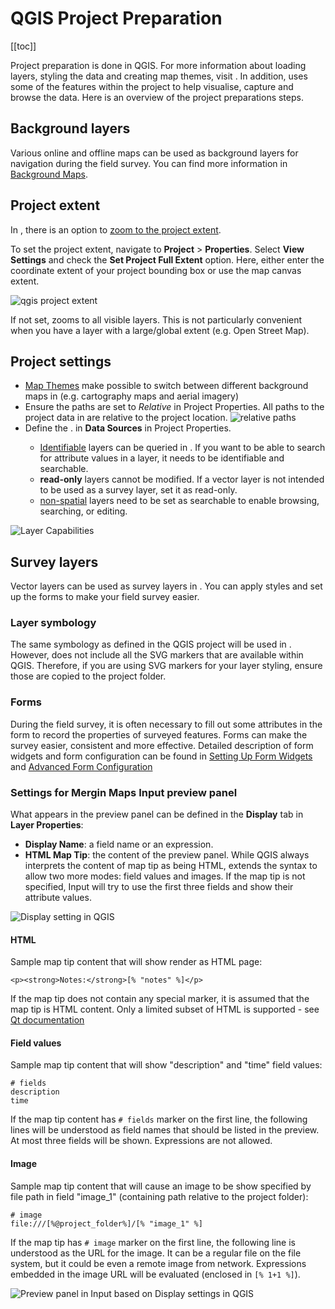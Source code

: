 # QGIS Project Preparation
[[toc]]

Project preparation is done in QGIS. For more information about loading layers, styling the data and creating map themes, visit <QGISHelp ver="3.22" link="user_manual/index.html" text="QGIS documentation page" />. In addition, <MobileAppName /> uses some of the features within the project to help visualise, capture and browse the data. Here is an overview of the project preparations steps.

## Background layers
Various online and offline maps can be used as background layers for navigation during the field survey. You can find more information in [Background Maps](./settingup_background_map/).

## Project extent
In <MobileAppName />, there is an option to [zoom to the project extent](../field/input_ui/#zoom-to-project-browse-features-map-themes-settings).

To set the project extent, navigate to **Project** > **Properties**. Select **View Settings** and check the **Set Project Full Extent** option. Here, either enter the coordinate extent of your project bounding box or use the map canvas extent.

![qgis project extent](./qgis-project-extent.png)

If not set, <MobileAppName /> zooms to all visible layers. This is not particularly convenient when you have a layer with a large/global extent (e.g. Open Street Map).

## Project settings
- [Map Themes](./setup_themes/) make possible to switch between different background maps in <MobileAppName /> (e.g. cartography maps and aerial imagery)
- Ensure the paths are set to *Relative* in Project Properties. All paths to the project data in <MobileAppName /> are relative to the project location.
![relative paths](./qgis_prj_relative_paths.png)
- Define the <QGISHelp ver="3.22" link="user_manual/introduction/qgis_configuration.html?highlight=properties#data-sources-properties" text="layers capabilities" />. in **Data Sources** in Project Properties.
   - [Identifiable](./search_data/#setting-identifiable-layers-in-qgis-project) layers can be queried in <MobileAppName />. If you want to be able to search for attribute values in a layer, it needs to be identifiable and searchable.
   - **read-only** layers cannot be modified. If a vector layer is not intended to be used as a survey layer, set it as read-only.
   - [non-spatial](../layer/working_with_nonspatial_data/) layers need to be set as searchable to enable browsing, searching, or editing.

![Layer Capabilities](./qgis_project_properties.png)

## Survey layers
Vector layers can be used as survey layers in <MobileAppName />. You can apply styles and set up the forms to make your field survey easier.

### Layer symbology
The same symbology as defined in the QGIS project will be used in <MobileAppName />. However, <MobileAppName /> does not include all the SVG markers that are available within QGIS. Therefore, if you are using SVG markers for your layer styling, ensure those are copied to the project folder.

### Forms
During the field survey, it is often necessary to fill out some attributes in the form to record the properties of surveyed features. Forms can make the survey easier, consistent and more effective. Detailed description of form widgets and form configuration can be found in [Setting Up Form Widgets](../layer/settingup_forms/) and [Advanced Form Configuration](../layer/settingup_forms_settings/)

### Settings for Mergin Maps Input preview panel
What appears in the <MobileAppName /> preview panel can be defined in the **Display** tab in **Layer Properties**:
- **Display Name**: a field name or an expression.
- **HTML Map Tip**: the content of the preview panel. While QGIS always interprets the content of map tip as being HTML, <MobileAppName /> extends the syntax to allow two more modes: field values and images. If the map tip is not specified, Input will try to use the first three fields and show their attribute values.

![Display setting in QGIS](./qgis_properties_display.png)

#### HTML
Sample map tip content that will show render as HTML page:

```
<p><strong>Notes:</strong>[% "notes" %]</p>
```

If the map tip does not contain any special marker, it is assumed that the map tip is HTML content. Only a limited subset of HTML is supported - see [Qt documentation](https://doc.qt.io/qt-5/richtext-html-subset.html)

#### Field values
Sample map tip content that will show "description" and "time" field values:

```
# fields
description
time
```

If the map tip content has `# fields` marker on the first line, the following lines will be understood as field names that should be listed in the preview. At most three fields will be shown. Expressions are not allowed.

#### Image
Sample map tip content that will cause an image to be show specified by file path in field "image_1" (containing path relative to the project folder):

```
# image
file:///[%@project_folder%]/[% "image_1" %]
```

If the map tip has `# image` marker on the first line, the following line is understood as the URL for the image. It can be a regular file on the file system, but it could be even a remote image from network. Expressions embedded in the image URL will be evaluated (enclosed in `[% 1+1 %]`).

![Preview panel in Input based on Display settings in QGIS](./input_preview_panel.png)

